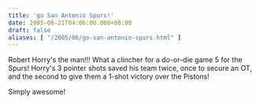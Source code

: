 ```yaml
---
title: 'go San Antonio Spurs!'
date: 2005-06-21T04:06:00.000+08:00
draft: false
aliases: [ "/2005/06/go-san-antonio-spurs.html" ]
---
```


Robert Horry's the man!!! What a clincher for a do-or-die game 5 for the Spurs! Horry's 3 pointer shots saved his team twice, once to secure an OT, and the second to give them a 1-shot victory over the Pistons!  
  
Simply awesome!